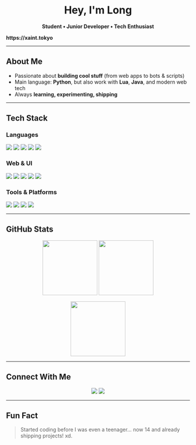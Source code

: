 <h1 align="center">Hey, I'm Long</h1>
<p align="center">
  <b>Student • Junior Developer • Tech Enthusiast</b>
</p>
  <b>https://xaint.tokyo</b>
</p>

---

## About Me

- Passionate about **building cool stuff** (from web apps to bots & scripts)  
- Main language: **Python**, but also work with **Lua**, **Java**, and modern web tech  
- Always **learning, experimenting, shipping**  
---

## Tech Stack


### Languages
<p>
  <img src="https://img.shields.io/badge/Python-3776AB?logo=python&logoColor=white" />
  <img src="https://img.shields.io/badge/Lua-2C2D72?logo=lua&logoColor=white" />
  <img src="https://img.shields.io/badge/Java-007396?logo=java&logoColor=white" />
  <img src="https://img.shields.io/badge/TypeScript-3178C6?logo=typescript&logoColor=white" />
  <img src="https://img.shields.io/badge/JavaScript-F7DF1E?logo=javascript&logoColor=black" />
</p>

### Web & UI
<p>
  <img src="https://img.shields.io/badge/Next.js-000000?logo=nextdotjs&logoColor=white" />
  <img src="https://img.shields.io/badge/React-20232A?logo=react&logoColor=61DAFB" />
  <img src="https://img.shields.io/badge/HTML-E34F26?logo=html5&logoColor=white" />
  <img src="https://img.shields.io/badge/CSS-1572B6?logo=css3&logoColor=white" />
  <img src="https://img.shields.io/badge/TailwindCSS-06B6D4?logo=tailwindcss&logoColor=white" />
</p>

### Tools & Platforms
<p>
  <img src="https://img.shields.io/badge/Git-F05032?logo=git&logoColor=white" />
  <img src="https://img.shields.io/badge/GitHub-181717?logo=github&logoColor=white" />
  <img src="https://img.shields.io/badge/Docker-2496ED?logo=docker&logoColor=white" />
  <img src="https://img.shields.io/badge/VS%20Code-007ACC?logo=visualstudiocode&logoColor=white" />
</p>


---

## GitHub Stats

<p align="center">
  <img src="https://github-readme-stats.vercel.app/api?username=long191910&show_icons=true&theme=tokyonight" height="150" />
  <img src="https://github-readme-streak-stats.herokuapp.com/?user=long191910&theme=tokyonight" height="150" />
</p>

<p align="center">
  <img src="https://github-readme-stats.vercel.app/api/top-langs/?username=long191910&layout=compact&theme=tokyonight" height="150" />
</p>

---

## Connect With Me

<p align="center">
  <a href="https://soundcloud.com/czic"><img src="https://img.shields.io/badge/SoundCloud-FF5500?logo=soundcloud&logoColor=white" /></a>
  <a href="https://t.me/unixslat"><img src="https://img.shields.io/badge/Telegram-26A5E4?logo=telegram&logoColor=white" /></a>
</p>

---

## Fun Fact

> Started coding before I was even a teenager… now 14 and already shipping projects! xd.
